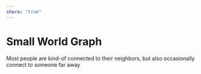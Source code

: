 ```yaml
---  
share: "true"  
---  
```

# Small World Graph  
  
  
Most people are kind-of connected to their neighbors, but also occasionally connect to someone far away  
  
